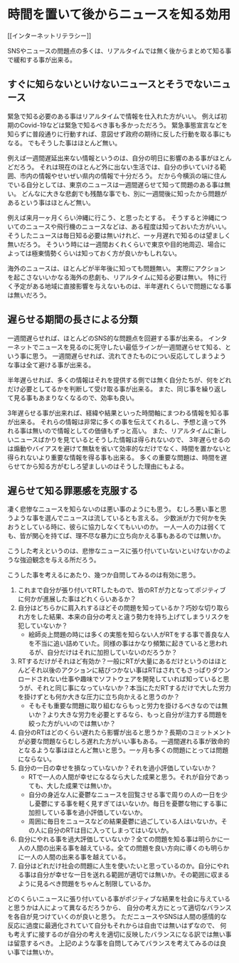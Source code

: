 # 時間を置いて後からニュースを知る効用

[[インターネットリテラシー]]

SNSやニュースの問題点の多くは、リアルタイムでは無く後からまとめて知る事で緩和する事が出来る。

## すぐに知らないといけないニュースとそうでないニュース

緊急で知る必要のある事はリアルタイムで情報を仕入れた方がいい。
例えば初期のCovid-19などは緊急で知るべき事も多かっただろう。
緊急事態宣言などを知らずに普段通りに行動すれば、意図せず政府の期待に反した行動を取る事にもなる。
でもそうした事はほとんど無い。

例えば一週間遅延出来ない情報というのは、自分の明日に影響のある事がほとんどだろう。
それは現在のほとんど外に出ない生活では、自分の歩いていける範囲、市内の情報やせいぜい県内の情報で十分だろう。
だから今横浜の端に住んでいる自分としては、東京のニュースは一週間遅らせて知って問題のある事は無い。
どんなに大きな悲劇でも残酷な事でも、別に一週間後に知ったから問題があるという事はほとんど無い。

例えば来月一ヶ月くらい沖縄に行こう、と思ったとする。
そうすると沖縄についてのニュースや飛行機のニュースなどは、ある程度は知っておいた方がいい。
そうしたニュースは毎日知る必要は無いけれど、一ヶ月遅れで知るのは望ましく無いだろう。
そういう時には一週間おくれくらいで東京や目的地周辺、場合によっては極東情勢くらいは知っておく方が良いかもしれない。

海外のニュースは、ほとんどが半年後に知っても問題無い。
実際にアクションを起こさないいかなる海外の悲劇も、リアルタイムに知る必要は無い。
特に行く予定がある地域に直接影響を与えないものは、半年遅れくらいで問題になる事は無いだろう。

## 遅らせる期間の長さによる分類

一週間遅らせれば、ほとんどのSNS的な問題点を回避する事が出来る。
インターネットでニュースを見るのに死守したい最低ラインが一週間遅らせて知る、という事に思う。
一週間遅らせれば、流れてきたものについ反応してしまうような事は全て避ける事が出来る。

半年遅らせれば、多くの情報はそれを提供する側では無く自分たちが、何をどれだけ必要としてるかを判断して受け取る事が出来る。
また、同じ事を繰り返して見る事もあまりなくなるので、効率も良い。

3年遅らせる事が出来れば、経緯や結果といった時間軸にまつわる情報を知る事が出来る。
それらの情報は非常に多くの事を伝えてくれるし、予想と違って外れる事は無いので情報としての価値もずっと高い。
また、リアルタイムに新しいニュースばかりを見ているとそうした情報は得られないので、
3年遅らせるのは煽動やバイアスを避けて無駄を省いて効率的なだけでなく、時間を置かないと得られないより重要な情報を得る事も出来る。
多くの重要な問題は、時間を遅らせてから知る方がむしろ望ましいのはそうした理由にもよる。

## 遅らせて知る罪悪感を克服する

凄く悲惨なニュースを知らないのは悪い事のようにも思う。
むしろ悪い事と思うような事を選んでニュースは流しているとも言える。
少数派が力で何かを失おうとしている時に、彼らに協力しなくてもいいのか。
一人一人の力は弱くても、皆が関心を持てば、理不尽な暴力に立ち向かえる事もあるのでは無いか。

こうした考えというのは、悲惨なニュースに張り付いていないといけないかのような強迫観念を与える所だろう。

こうした事を考えるにあたり、幾つか自問してみるのは有効に思う。

1. これまで自分が張り付いてRTしたもので、皆のRTが力となってポジティブに何かが進展した事はどれくらいあるか？
2. 自分はどちらかに肩入れするほどその問題を知っているか？巧妙な切り取られ方をした結果、本来の自分の考えと違う勢力を持ち上げてしまうリスクを犯していないか？
   - 絵師炎上問題の時には多くの実態を知らない人がRTをする事で善良な人を不当に追い詰めていた。同様の事はかなり頻繁に起きていると思われるが、自分だけはそれに加担していないのだろうか？
3. RTするだけがそれほど有効か？一般にRTが大量にあるだけというのはほとんどそれ以後のアクションに結びつかない事はRTはされてもさっぱりダウンロードされない仕事や趣味でソフトウェアを開発していれば知っていると思うが、それと同じ事になっていないか？本当にただRTするだけで大した労力を掛けずとも何か大きな圧力に立ち向かえると思うのか？
    - そもそも重要な問題に取り組むならもっと労力を掛けるべきなのでは無いか？より大きな労力を必要とするなら、もっと自分が注力する問題を絞った方がいいのでは無いか？
4. 自分のRTはどのくらい遅れたら影響が出ると思うか？長期のコミットメントが必要な問題ならむしろ遅れた方がいい事もある。一週間遅れる事が致命的となるような事はほとんど無いと思う。一ヶ月も多くの問題にとっては問題にならない。
5. 自分の一日の幸せを損なっていないか？それを過小評価していないか？
   - RTで一人の人間が幸せになるなら大した成果と思う。それが自分であっても、大した成果では無いか。
   - 自分の身近な人に憂鬱なニュースを回覧させる事で周りの人の一日を少し憂鬱にする事を軽く見すぎてはいないか。毎日を憂鬱な物にする事に加担している事を過小評価していないか。
   - 周囲に毎日をニュースなどの結果憂鬱に過ごしている人はいないか。その人に自分のRTは目に入ってしまってはいないか。
6. 自分にやれる事を過大評価していないか？全ての問題を知る事は明らかに一人の人間の出来る事を越えている。全ての問題を良い方向に導くのも明らかに一人の人間の出来る事を越えている。
7. 自分はどれだけ社会の問題に人生を使いたいと思っているのか。自分にやれる事は自分が幸せな一日を送れる範囲が適切では無いか。その範囲に収まるように見るべき問題をちゃんと制限しているか。

どのくらいニュースに張り付いている事がポジティブな結果を社会に与えていると思うかは人によって異なるだろうから、
自分の考え方にとって適切なバランスを各自が見つけていくのが良いと思う。
ただニュースやSNSは人間の感情的な反応に過度に最適化されていて自分もそれからは自由では無いはずなので、
何も考えずに接するのが自分の考えを適切に反映したバランスになる訳では無い事は留意するべき。
上記のような事を自問してみてバランスを考えてみるのは良い事では無いか。